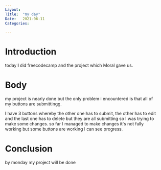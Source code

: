 ```yaml
---
Layout:
Title:	"my day"
Date:	2021-06-11
Categories:

---
```


# Introduction

today I did freecodecamp and the project which Moral gave us.

# Body

my project is nearly done but the only problem i encountered is that
all of my buttons are submittingg.

I have 3 buttons whereby the other one has to submit, the other has to edit and the last one has to 
delete but they are all submitting so I was trying to make some changes.
so far I managed to make changes it's not fully working but some buttons are working I can see progress.

# Conclusion

by monday my project will be done 